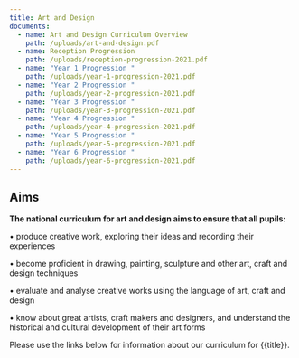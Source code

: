 ```yaml
---
title: Art and Design
documents:
  - name: Art and Design Curriculum Overview
    path: /uploads/art-and-design.pdf
  - name: Reception Progression
    path: /uploads/reception-progression-2021.pdf
  - name: "Year 1 Progression "
    path: /uploads/year-1-progression-2021.pdf
  - name: "Year 2 Progression "
    path: /uploads/year-2-progression-2021.pdf
  - name: "Year 3 Progression "
    path: /uploads/year-3-progression-2021.pdf
  - name: "Year 4 Progression "
    path: /uploads/year-4-progression-2021.pdf
  - name: "Year 5 Progression "
    path: /uploads/year-5-progression-2021.pdf
  - name: "Year 6 Progression "
    path: /uploads/year-6-progression-2021.pdf
---
```

## Aims

**The national curriculum for art and design aims to ensure that all pupils:** 

•	produce creative work, exploring their ideas and recording their experiences 

•	become proficient in drawing, painting, sculpture and other art, craft and design techniques

•	evaluate and analyse creative works using the language of art, craft and design 

•	know about great artists, craft makers and designers, and understand the historical and cultural development of their art forms

Please use the links below for information about our curriculum for {{title}}.